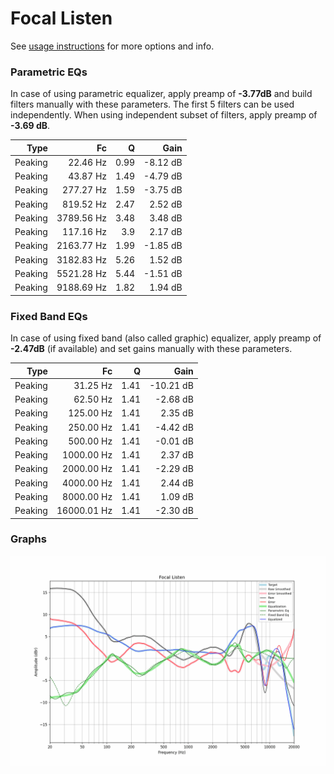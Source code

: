 # Focal Listen
See [usage instructions](https://github.com/jaakkopasanen/AutoEq#usage) for more options and info.

### Parametric EQs
In case of using parametric equalizer, apply preamp of **-3.77dB** and build filters manually
with these parameters. The first 5 filters can be used independently.
When using independent subset of filters, apply preamp of **-3.69 dB**.

| Type    | Fc         |    Q | Gain     |
|--------:|-----------:|-----:|---------:|
| Peaking | 22.46 Hz   | 0.99 | -8.12 dB |
| Peaking | 43.87 Hz   | 1.49 | -4.79 dB |
| Peaking | 277.27 Hz  | 1.59 | -3.75 dB |
| Peaking | 819.52 Hz  | 2.47 | 2.52 dB  |
| Peaking | 3789.56 Hz | 3.48 | 3.48 dB  |
| Peaking | 117.16 Hz  | 3.9  | 2.17 dB  |
| Peaking | 2163.77 Hz | 1.99 | -1.85 dB |
| Peaking | 3182.83 Hz | 5.26 | 1.52 dB  |
| Peaking | 5521.28 Hz | 5.44 | -1.51 dB |
| Peaking | 9188.69 Hz | 1.82 | 1.94 dB  |

### Fixed Band EQs
In case of using fixed band (also called graphic) equalizer, apply preamp of **-2.47dB**
(if available) and set gains manually with these parameters.

| Type    | Fc          |    Q | Gain      |
|--------:|------------:|-----:|----------:|
| Peaking | 31.25 Hz    | 1.41 | -10.21 dB |
| Peaking | 62.50 Hz    | 1.41 | -2.68 dB  |
| Peaking | 125.00 Hz   | 1.41 | 2.35 dB   |
| Peaking | 250.00 Hz   | 1.41 | -4.42 dB  |
| Peaking | 500.00 Hz   | 1.41 | -0.01 dB  |
| Peaking | 1000.00 Hz  | 1.41 | 2.37 dB   |
| Peaking | 2000.00 Hz  | 1.41 | -2.29 dB  |
| Peaking | 4000.00 Hz  | 1.41 | 2.44 dB   |
| Peaking | 8000.00 Hz  | 1.41 | 1.09 dB   |
| Peaking | 16000.01 Hz | 1.41 | -2.30 dB  |

### Graphs
![](./Focal%20Listen.png)